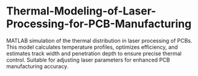 # Thermal-Modeling-of-Laser-Processing-for-PCB-Manufacturing
MATLAB simulation of the thermal distribution in laser processing of PCBs. This model calculates temperature profiles, optimizes efficiency, and estimates track width and penetration depth to ensure precise thermal control. Suitable for adjusting laser parameters for enhanced PCB manufacturing accuracy.
